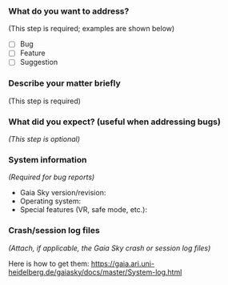 ### What do you want to address?
(This step is required; examples are shown below)

- [ ] Bug
- [ ] Feature
- [ ] Suggestion

### Describe your matter briefly
(This step is required)


### What did you expect? (useful when addressing bugs)
_(This step is optional)_


### System information
_(Required for bug reports)_

* Gaia Sky version/revision: 
* Operating system: 
* Special features (VR, safe mode, etc.):


### Crash/session log files
_(Attach, if applicable, the Gaia Sky crash or session log files)_

Here is how to get them: https://gaia.ari.uni-heidelberg.de/gaiasky/docs/master/System-log.html


